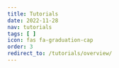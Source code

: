 ```yaml
---
title: Tutorials
date: 2022-11-28
nav: tutorials
tags: [ ]
icon: fas fa-graduation-cap
order: 3
redirect_to: /tutorials/overview/
---
```

